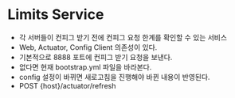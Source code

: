 # Limits Service
- 각 서버들이 컨피그 받기 전에 컨피그 요청 한계를 확인할 수 있는 서비스
- Web, Actuator, Config Client 의존성이 있다.
- 기본적으로 8888 포트에 컨피그 받기 요청을 보낸다.
- 없다면 현재 bootstrap.yml 파일을 바라본다.
- config 설정이 바뀌면 새로고침을 진행해야 바뀐 내용이 반영된다.
- POST {host}/actuator/refresh

